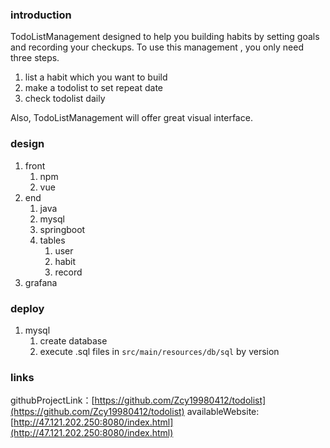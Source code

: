 ### introduction
TodoListManagement designed to help you building habits by setting goals and recording your checkups. To use this management , you only need three steps.

1. list a habit which you want to build
2. make a todolist to set repeat date
3. check todolist daily

Also, TodoListManagement will offer great visual interface.

### design

1. front
    1. npm
    2. vue
2. end
    1. java
    2. mysql
    3. springboot
    4. tables
        1. user
        2. habit
        3. record
3. grafana

### deploy

1. mysql
    1. create database
    2. execute .sql files in `src/main/resources/db/sql` by version

### links
githubProjectLink：[https://github.com/Zcy19980412/todolist](https://github.com/Zcy19980412/todolist)
availableWebsite:  [http://47.121.202.250:8080/index.html](http://47.121.202.250:8080/index.html)


